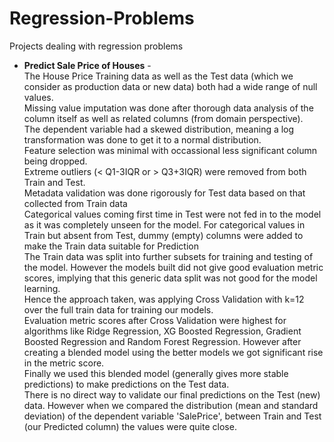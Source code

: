 # Regression-Problems
Projects dealing with regression problems

- **Predict Sale Price of Houses** - </br>
The House Price Training data as well as the Test data (which we consider as production data or new data) both had a wide range of null values. </br>
Missing value imputation was done after thorough data analysis of the column itself as well as related columns (from domain perspective). </br>
The dependent variable had a skewed distribution, meaning a log transformation was done to get it to a normal distribution. </br>
Feature selection was minimal with occassional less significant column being dropped. </br>
Extreme outliers (< Q1-3IQR or > Q3+3IQR) were removed from both Train and Test. </br>
Metadata validation was done rigorously for Test data based on that collected from Train data </br>
Categorical values coming first time in Test were not fed in to the model as it was completely unseen for the model. For categorical values in Train but absent from Test, dummy (empty) columns were added to make the Train data suitable for Prediction </br>
The Train data was split into further subsets for training and testing of the model. However the models built did not give good evaluation metric scores, implying that this generic data split was not good for the model learning. </br>
Hence the approach taken, was applying Cross Validation with k=12 over the full train data for training our models. </br>
Evaluation metric scores after Cross Validation were highest for algorithms like Ridge Regression, XG Boosted Regression, Gradient Boosted Regression and Random Forest Regression. However after creating a blended model using the better models we got significant rise in the metric score. </br>
Finally we used this blended model (generally gives more stable predictions) to make predictions on the Test data. </br>
There is no direct way to validate our final predictions on the Test (new) data. However when we compared the distribution (mean and standard deviation) of the dependent variable 'SalePrice', between Train and Test (our Predicted column) the values were quite close.
